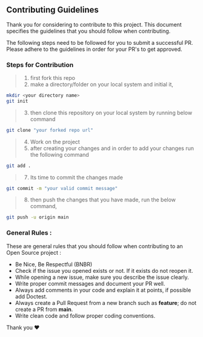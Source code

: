 ## Contributing Guidelines

 Thank you for considering to contribute to this project. This document specifies the guidelines that you should follow when contributing.
 
 The following steps need to be followed for you to submit a successful PR. Please adhere to the guidelines in order for your PR's to get approved.

### Steps for Contribution

> 1. first fork this repo 
> 2. make a directory/folder on your local system and initial it,
```sh
mkdir <your directory name>
git init
```
> 3. then clone this repository on your local system by running below command
```sh
git clone "your forked repo url"
```
> 4. Work on the project
> 6. after creating your changes and in order to add your changes run the following command 
```sh
git add .
```
> 7. Its time to commit the changes made
```sh
git commit -m "your valid commit message"
```

> 8. then push the changes that you have made, run the below command,
```sh
git push -u origin main
```

### General Rules :
These are general rules that you should  follow when contributing to an Open Source project :

- Be Nice, Be Respectful (BNBR)
- Check if the issue you opened exists or not. If it exists do not reopen it.
- While opening a new issue, make sure you describe the issue clearly.
- Write proper commit messages and document your PR well.
- Always add comments in your code and explain it at points, if possible add Doctest.
- Always create a Pull Request from a new branch such as **feature**; do not create a PR from **main**.
- Write clean code and follow proper coding conventions.


Thank you ❤
